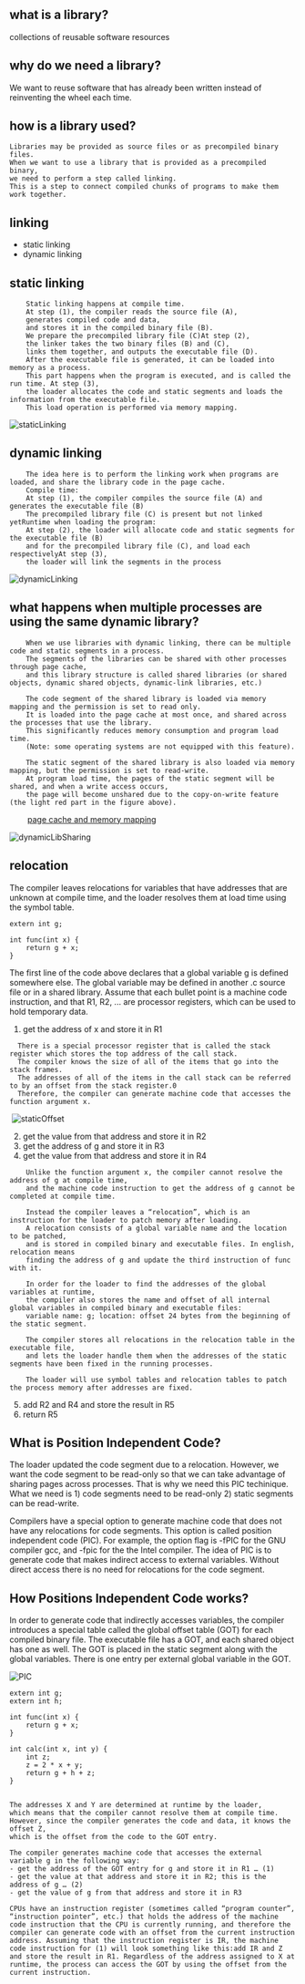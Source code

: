 what is a library?
------------------
collections of reusable software resources

why do we need a library?
------------------------
We want to reuse software that has already been written instead of reinventing the wheel each time. 

how is a library used?
--------------------------
    Libraries may be provided as source files or as precompiled binary files.
    When we want to use a library that is provided as a precompiled binary, 
    we need to perform a step called linking. 
    This is a step to connect compiled chunks of programs to make them work together.

linking
-------
- static linking
- dynamic linking


static linking
--------------
        Static linking happens at compile time.
        At step (1), the compiler reads the source file (A), 
        generates compiled code and data,
        and stores it in the compiled binary file (B).
        We prepare the precompiled library file (C)At step (2),
        the linker takes the two binary files (B) and (C), 
        links them together, and outputs the executable file (D).
        After the executable file is generated, it can be loaded into memory as a process. 
        This part happens when the program is executed, and is called the run time. At step (3), 
        the loader allocates the code and static segments and loads the information from the executable file. 
        This load operation is performed via memory mapping.

![staticLinking](https://github.com/Youcheng/ServerTuning/blob/master/Memory/pictures/staticLinking.png)


dynamic linking
---------------
        The idea here is to perform the linking work when programs are loaded, and share the library code in the page cache.
        Compile time:
        At step (1), the compiler compiles the source file (A) and generates the executable file (B)
        The precompiled library file (C) is present but not linked yetRuntime when loading the program:
        At step (2), the loader will allocate code and static segments for the executable file (B)
        and for the precompiled library file (C), and load each respectivelyAt step (3), 
        the loader will link the segments in the process

![dynamicLinking](https://github.com/Youcheng/ServerTuning/blob/master/Memory/pictures/dynamicLinking.png)

what happens when multiple processes are using the same dynamic library?
--------------------------------------------------------------------------
        When we use libraries with dynamic linking, there can be multiple code and static segments in a process. 
        The segments of the libraries can be shared with other processes through page cache, 
        and this library structure is called shared libraries (or shared objects, dynamic shared objects, dynamic-link libraries, etc.)

        The code segment of the shared library is loaded via memory mapping and the permission is set to read only. 
        It is loaded into the page cache at most once, and shared across the processes that use the library. 
        This significantly reduces memory consumption and program load time. 
        (Note: some operating systems are not equipped with this feature).

        The static segment of the shared library is also loaded via memory mapping, but the permission is set to read-write.
        At program load time, the pages of the static segment will be shared, and when a write access occurs, 
        the page will become unshared due to the copy-on-write feature (the light red part in the figure above).
        
[page cache and memory mapping](https://github.com/Youcheng/ServerTuning/blob/master/OSTechniquesForPeformance/README.md)

![dynamicLibSharing](https://github.com/Youcheng/ServerTuning/blob/master/Memory/pictures/dynamicLibSharing.png)


relocation
----------
The compiler leaves relocations for variables that have addresses that are unknown at compile time, 
and the loader resolves them at load time using the symbol table.

```
extern int g;

int func(int x) {
    return g + x;
}

```
The first line of the code above declares that a global variable g is defined somewhere else. 
The global variable may be defined in another .c source file or in a shared library.
Assume that each bullet point is a machine code instruction, and that R1, R2, ... are processor registers, 
which can be used to hold temporary data.

1. get the address of x and store it in R1 
```
  There is a special processor register that is called the stack register which stores the top address of the call stack. 
  The compiler knows the size of all of the items that go into the stack frames. 
  The addresses of all of the items in the call stack can be referred to by an offset from the stack register.0
  Therefore, the compiler can generate machine code that accesses the function argument x.
```  
  ![staticOffset](https://github.com/Youcheng/ServerTuning/blob/master/Memory/pictures/stackOffset.png)

2. get the value from that address and store it in R2
3. get the address of g and store it in R3
4. get the value from that address and store it in R4
```
    Unlike the function argument x, the compiler cannot resolve the address of g at compile time, 
    and the machine code instruction to get the address of g cannot be completed at compile time.
    
    Instead the compiler leaves a “relocation”, which is an instruction for the loader to patch memory after loading. 
    A relocation consists of a global variable name and the location to be patched, 
    and is stored in compiled binary and executable files. In english, relocation means 
    finding the address of g and update the third instruction of func with it.
    
    In order for the loader to find the addresses of the global variables at runtime, 
    the compiler also stores the name and offset of all internal global variables in compiled binary and executable files:
    variable name: g; location: offset 24 bytes from the beginning of the static segment.
    
    The compiler stores all relocations in the relocation table in the executable file, 
    and lets the loader handle them when the addresses of the static segments have been fixed in the running processes.

    The loader will use symbol tables and relocation tables to patch the process memory after addresses are fixed.
 ```   
5. add R2 and R4 and store the result in R5
6. return R5

What is Position Independent Code?
----------------------------------
The loader updated the code segment due to a relocation. 
However, we want the code segment to be read-only so that we can take advantage of sharing pages across processes. 
That is why we need this PIC techinique. What we need is 1) code segments need to be read-only 2) static segments can be read-write.

Compilers have a special option to generate machine code that does not have any relocations for code segments. 
This option is called position independent code (PIC). 
For example, the option flag is -fPIC for the GNU compiler gcc, and -fpic for the the Intel compiler.
The idea of PIC is to generate code that makes indirect access to external variables. 
Without direct access there is no need for relocations for the code segment.

How Positions Independent Code works?
-------------------------------------
In order to generate code that indirectly accesses variables, 
the compiler introduces a special table called the global offset table (GOT) for each compiled binary file. 
The executable file has a GOT, and each shared object has one as well. 
The GOT is placed in the static segment along with the global variables. 
There is one entry per external global variable in the GOT.

![PIC](https://github.com/Youcheng/ServerTuning/blob/master/Memory/pictures/PIC.png)
  
```
extern int g;
extern int h;

int func(int x) {
    return g + x;
}

int calc(int x, int y) {
    int z;
    z = 2 * x + y;
    return g + h + z;
}


The addresses X and Y are determined at runtime by the loader, 
which means that the compiler cannot resolve them at compile time. 
However, since the compiler generates the code and data, it knows the offset Z, 
which is the offset from the code to the GOT entry.

The compiler generates machine code that accesses the external variable g in the following way:
- get the address of the GOT entry for g and store it in R1 … (1)
- get the value at that address and store it in R2; this is the address of g … (2)
- get the value of g from that address and store it in R3

CPUs have an instruction register (sometimes called “program counter”, “instruction pointer”, etc.) that holds the address of the machine code instruction that the CPU is currently running, and therefore the compiler can generate code with an offset from the current instruction address. Assuming that the instruction register is IR, the machine code instruction for (1) will look something like this:add IR and Z and store the result in R1. Regardless of the address assigned to X at runtime, the process can access the GOT by using the offset from the current instruction.
```
